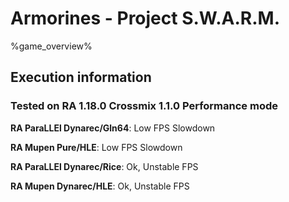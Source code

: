 # Armorines - Project S.W.A.R.M. 

%game_overview%

## Execution information

### Tested on RA 1.18.0 Crossmix 1.1.0 Performance mode

**RA ParaLLEl Dynarec/Gln64**: Low FPS Slowdown

**RA Mupen Pure/HLE**: Low FPS Slowdown

**RA ParaLLEl Dynarec/Rice**: Ok, Unstable FPS

**RA Mupen Dynarec/HLE**: Ok, Unstable FPS